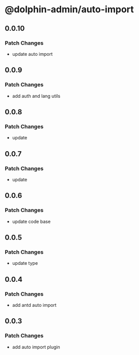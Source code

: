 # @dolphin-admin/auto-import

## 0.0.10

### Patch Changes

- update auto import

## 0.0.9

### Patch Changes

- add auth and lang utils

## 0.0.8

### Patch Changes

- update

## 0.0.7

### Patch Changes

- update

## 0.0.6

### Patch Changes

- update code base

## 0.0.5

### Patch Changes

- update type

## 0.0.4

### Patch Changes

- add antd auto import

## 0.0.3

### Patch Changes

- add auto import plugin
